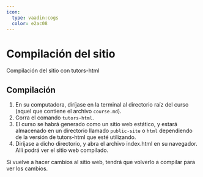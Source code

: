 ```yaml
---
icon: 
  type: vaadin:cogs
  color: e2ac08 
---
```

# Compilación del sitio
Compilación del sitio con tutors-html

## Compilación
1. En su computadora, diríjase en la terminal al directorio raíz del curso (aquel que contiene el archivo `course.md`).
2. Corra el comando `tutors-html`.
3. El curso se habrá generado como un sitio web estático, y estará almacenado en un directorio llamado `public-site` o `html` dependiendo de la versión de tutors-html que esté utilizando.
4. Diríjase a dicho directorio, y abra el archivo index.html en su navegador. Allí podrá ver el sitio web compilado.

Si vuelve a hacer cambios al sitio web, tendrá que volverlo a compilar para ver los cambios.